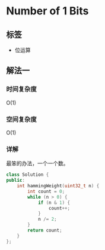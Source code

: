# Number of 1 Bits

## 标签
* 位运算

## 解法一

### 时间复杂度
O(1)

### 空间复杂度
O(1)

### 详解
最笨的办法，一个一个数。

```c++
class Solution {
public:
    int hammingWeight(uint32_t n) {
        int count = 0;
        while (n > 0) {
            if (n & 1) {
                count++;
            }
            n /= 2;
        }
        return count;
    }
};
```

